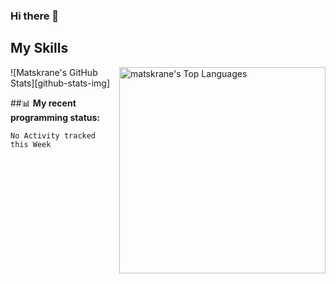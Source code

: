 ### Hi there 👋

<!--
**Matskrane/matskrane** is a ✨ _special_ ✨ repository because its `README.md` (this file) appears on your GitHub profile.

Here are some ideas to get you started:

- 🔭 I’m currently working on ...
- 🌱 I’m currently learning ...
- 👯 I’m looking to collaborate on ...
- 🤔 I’m looking for help with ...
- 💬 Ask me about ...
- 📫 How to reach me: ...
- 😄 Pronouns: ...
- ⚡ Fun fact: ...
-->

## My Skills

<img src="https://matskrane-readme-stats.vercel.app/api/top-langs?username=matskrane&layout=compact&card_width=275&hide=c,meson,makefile,python,m4" alt="matskrane's Top Languages" align="right" width="330">

![Matskrane's GitHub Stats][github-stats-img]


##📊 **My recent programming status:**
<!--START_SECTION:waka-->
```text
No Activity tracked this Week
```
<!--END_SECTION:waka-->

